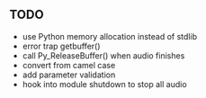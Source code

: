 ## TODO

* use Python memory allocation instead of stdlib
* error trap getbuffer()
* call Py_ReleaseBuffer() when audio finishes
* convert from camel case
* add parameter validation
* hook into module shutdown to stop all audio
